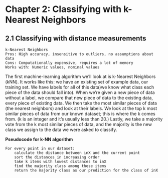 # Chapter 2: Classifying with k-Nearest Neighbors

## 2.1 Classifying with distance measurements
```text
k-Nearest Neighbors
Pros: High accuracy, insensitive to outliers, no assumptions about data
Cons: Computationally expensive, requires a lot of memory
Works with: Numeric values, nominal values
```

The first machine-learning algorithm we’ll look at is k-Nearest Neighbors (kNN). It works like this: we have an existing set of example data, our training set. We have labels for all of this data)we know what class each piece of the data should fall into). When we’re given a new piece of data without a label, we compare that new piece of data to the existing data, every piece of existing data. We then take the most similar pieces of data (the nearest neighbors) and look at their labels. We look at the top k most similar pieces of data from our known dataset; this is where the k comes from. (k is an integer and it’s usually less than 20.) Lastly, we take a majority vote from the k most similar pieces of data, and the majority is the new class we assign to the data we were asked to classify.

**Pseudocode for k-NN algorithm**
```text
For every point in our dataset:
    calculate the distance between inX and the current point
    sort the distances in increasing order
    take k items with lowest distances to inX
    find the majority class among these items
    return the majority class as our prediction for the class of inX
```
